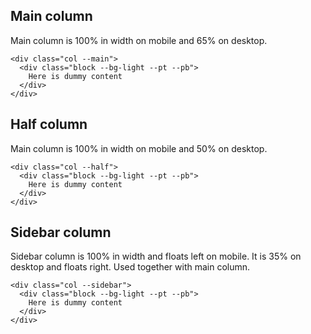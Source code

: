 ## Main column

Main column is 100% in width on mobile and 65% on desktop.

```html|plain,white
<div class="col --main">
  <div class="block --bg-light --pt --pb">
    Here is dummy content
  </div>
</div>
```

## Half column

Main column is 100% in width on mobile and 50% on desktop.

```html|plain,white
<div class="col --half">
  <div class="block --bg-light --pt --pb">
    Here is dummy content
  </div>
</div>
```

## Sidebar column

Sidebar column is 100% in width and floats left on mobile.
It is 35% on desktop and floats right. Used together with main column.

```html|plain,white
<div class="col --sidebar">
  <div class="block --bg-light --pt --pb">
    Here is dummy content
  </div>
</div>
```
